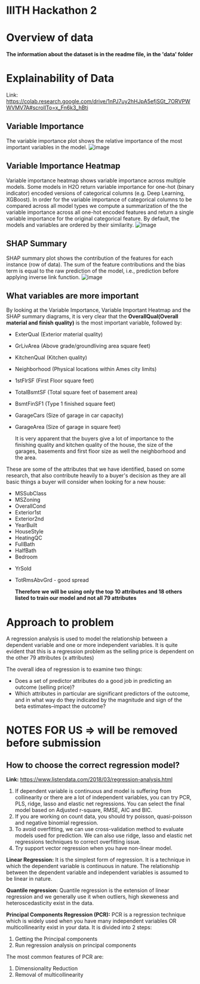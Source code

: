 # IIITH Hackathon 2

# Overview of data

**The information about the dataset is in the readme file, in the 'data' folder**

# Explainability of Data

<!-- TODO: Remove before submission -->

Link: https://colab.research.google.com/drive/1nPJ7uy2hHJpA5efjSGt_7ORVPWWVMV7A#scrollTo=x_Fn6k3_hBti

## Variable Importance

The variable importance plot shows the relative importance of the most important variables in the model.
![image](https://user-images.githubusercontent.com/55736158/132108557-f5877aa5-73bf-4c02-8990-3f467f784034.png)

## Variable Importance Heatmap

Variable importance heatmap shows variable importance across multiple models. Some models in H2O return variable importance for one-hot (binary indicator) encoded versions of categorical columns (e.g. Deep Learning, XGBoost). In order for the variable importance of categorical columns to be compared across all model types we compute a summarization of the the variable importance across all one-hot encoded features and return a single variable importance for the original categorical feature. By default, the models and variables are ordered by their similarity.
![image](https://user-images.githubusercontent.com/55736158/132108592-24283666-503e-4bef-9614-1fc7b881fae5.png)

## SHAP Summary

SHAP summary plot shows the contribution of the features for each instance (row of data). The sum of the feature contributions and the bias term is equal to the raw prediction of the model, i.e., prediction before applying inverse link function.
![image](https://user-images.githubusercontent.com/55736158/132108613-5e46468a-1769-42c5-bc0c-daf502e99a59.png)

## What variables are more important

By looking at the Variable Importance, Variable Important Heatmap and the SHAP summary diagrams, it is very clear that the **OverallQual(Overall material and finish quality)** is the most important variable, followed by:

- ExterQual (Exterior material quality)
- GrLivArea (Above grade/groundliving area square feet)
- KitchenQual (Kitchen quality)
- Neighborhood (Physical locations within Ames city limits)
- 1stFlrSF (First Floor square feet)
- TotalBsmtSF (Total square feet of basement area)
- BsmtFinSF1 (Type 1 finished square feet)
- GarageCars (Size of garage in car capacity)
- GarageArea (Size of garage in square feet)

  It is very apparent that the buyers give a lot of importance to the finishing quality and kitchen quality of the house, the size of the garages, basements and first floor size as well the neighborhood and the area.

These are some of the attributes that we have identified, based on some research, that also contribute heavily to a buyer's decision as they are all basic things a buyer will consider when looking for a new house:

- MSSubClass
- MSZoning
    <!-- - LotArea - mostly 1300.00 - 22694.50 -->
    <!-- - LotShape  - mostly Reg -->
  <!-- - Utilities - 100% data is AllPub -->
  <!-- - BldgType  - mostly 1Fam -->
- OverallCond
- Exterior1st
- Exterior2nd
- YearBuilt
- HouseStyle
- HeatingQC
- FullBath
- HalfBath
- Bedroom
<!-- - Functional - mostly Typ -->
- YrSold
- TotRmsAbvGrd - good spread

  **Therefore we will be using only the top 10 attributes and 18 others listed to train our model and not all 79 attributes**

# Approach to problem

A regression analysis is used to model the relationship between a dependent variable and one or more independent variables.
It is quite evident that this is a regression problem as the selling price is dependent on the other 79 attributes (x attributes)

The overall idea of regression is to examine two things:

- Does a set of predictor attributes do a good job in predicting an outcome (selling price)?
- Which attributes in particular are significant predictors of the outcome, and in what way do they indicated by the magnitude and sign of the beta estimates–impact the outcome?

# NOTES FOR US => will be removed before submission

## How to choose the correct regression model?

**Link:** https://www.listendata.com/2018/03/regression-analysis.html

1. If dependent variable is continuous and model is suffering from collinearity or there are a lot of independent variables, you can try PCR, PLS, ridge, lasso and elastic net regressions. You can select the final model based on Adjusted r-square, RMSE, AIC and BIC.
2. If you are working on count data, you should try poisson, quasi-poisson and negative binomial regression.
3. To avoid overfitting, we can use cross-validation method to evaluate models used for prediction. We can also use ridge, lasso and elastic net regressions techniques to correct overfitting issue.
4. Try support vector regression when you have non-linear model.

**Linear Regression:** It is the simplest form of regression. It is a technique in which the dependent variable is continuous in nature. The relationship between the dependent variable and independent variables is assumed to be linear in nature.

**Quantile regression:** Quantile regression is the extension of linear regression and we generally use it when outliers, high skeweness and heteroscedasticity exist in the data.

**Principal Components Regression (PCR):** PCR is a regression technique which is widely used when you have many independent variables OR multicollinearity exist in your data. It is divided into 2 steps:

1. Getting the Principal components
2. Run regression analysis on principal components

The most common features of PCR are:

1. Dimensionality Reduction
2. Removal of multicollinearity
